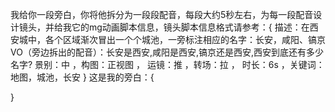 我给你一段旁白，你将他拆分为一段段配音，每段大约5秒左右，为每一段配音设计镜头，并给我它的mg动画脚本信息，镜头脚本信息格式请参考：{
描述：在西安城中，各个区域渐次冒出一个个城池，一旁标注相应的名字：长安，咸阳、镐京 
VO（旁边拆出的配音）：长安是西安,咸阳是西安,镐京还是西安,西安到底还有多少名字? 
景别：中 ，构图：正视图 ，
运镜：推 ，转场：拉 ，
时长：6s ，关键词：地图，城池，长安 
}
这是我的旁白：{


}